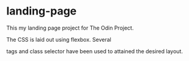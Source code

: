 # landing-page
This my landing page project for The Odin Project.

The CSS is laid out using flexbox.
Several <div> tags and class selector have been used to attained the desired layout.



